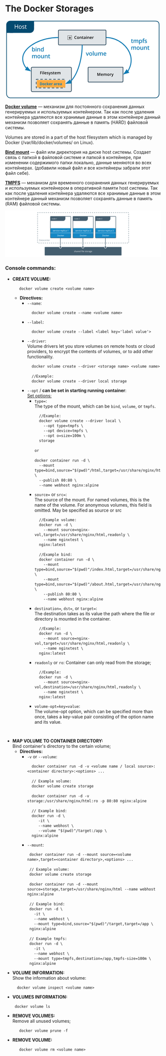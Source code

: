 # The Docker Storages

[![](../../images/types-of-mounts-volume.png)](../../images/types-of-mounts-volume.png)

**<ins>Docker volume</ins>** — механизм для постоянного сохранения данных генерируемых и используемых
контейнером. Так как после удаления контейнера удаляются все хранимые данные в этом контейнере
данный механизм позволяет сохранять данные в память (HARD) файловой системы.

Volumes are stored in a part of the host filesystem which is managed by Docker 
(/var/lib/docker/volumes/ on Linux).

**<ins>Bind mount</ins>** — файл или директория на диске host системы. Создает связь с папкой в файловой системе
и папкой в контейнере, при изменении содержимого папки локально, данные меняются во всех контейнерах.
(добавили новый файл и все контейнеры забрали этот файл себе).

**<ins>TMPFS</ins>** — механизм для временного сохранения данных генерируемых и используемых контейнером в
оперативной памяти host системы. Так как после удаления контейнера удаляются все хранимые данные в этом контейнере
данный механизм позволяет сохранять данные в память (RAM) файловой системы.

[![](../../images/volumes-shared-storage.svg)](../../images/volumes-shared-storage.svg)

### Console commands:
- **CREATE VOLUME:**
  ```text
     docker volume create <volume name>
  ```
  - **Directives:**
    - `--name`:
      ```text
        docker volume create --name <volume name>
      ```
    - `--label`:
      ```text
        docker volume create --label <label key='label value'>
      ```
    - `--driver`:  
      Volume drivers let you store volumes on remote hosts or cloud providers, to encrypt the
      contents of volumes, or to add other functionality.
      ```text
        docker volume create --driver <storage name> <volume name>
      
        //Example:
        docker volume create --driver local storage
      ```
    - `--opt` / **can be set in starting running container**:    
      <ins>Set options:</ins>
      - `type=`:   
        The type of the mount, which can be `bind`, `volume`, or `tmpfs`.
        ```text
          //Example:
          docker volume create --driver local \
            --opt type=tmpfs \
            --opt device=tmpfs \
            --opt o=size=100m \
          storage
        
        or
        
        docker container run -d \
          --mount type=bind,source="$(pwd)"/html,target=/usr/share/nginx/html,readonly \
          --publish 80:80 \
          --name webhost nginx:alpine
        ```
      - `source=` or `src=`:  
        The source of the mount. For named volumes, this is the name of the volume. For anonymous
        volumes, this field is omitted. May be specified as source or src
        ```text
          //Example volume:
          docker run -d \
            --mount source=nginx-vol,target=/usr/share/nginx/html,readonly \
            --name nginxtest \
          nginx:latest
        
          //Example bind:
          docker container run -d \
            --mount type=bind,source="$(pwd)"/index.html,target=/usr/share/nginx/html/index.html \
            --mount type=bind,source="$(pwd)"/about.html,target=/usr/share/nginx/html/about.html \
            --publish 80:80 \
            --name webhost nginx:alpine
        ```
      - `destination=`, `dst=`, or `target=`:  
        The destination takes as its value the path where the file or directory is mounted in the
        container.
        ```text
          //Example:
          docker run -d \
            --mount source=nginx-vol,target=/usr/share/nginx/html,readonly \
            --name nginxtest \
          nginx:latest
        ```
      - `readonly` or `ro`:
        Container can only read from the storage;
        ```text
          //Example:
          docker run -d \
            --mount source=nginx-vol,destination=/usr/share/nginx/html,readonly \
            --name nginxtest \
          nginx:latest
        ```
      - `volume-opt=key=value`:    
        The volume-opt option, which can be specified more than once, takes a key-value pair
        consisting of the option name and its value.
        ```text
          
        ```  
- **MAP VOLUME TO CONTAINER DIRECTORY:**  
  Bind container's directory to the certain volume;
  - **Directives:**
    - `-v` or `--volume`:
      ```text
        docker container run -d -v <volume name / local source>:<container directory>:<options> ...
      
        // Example volume:
        docker volume create storage
      
        docker container run -d -v storage:/usr/share/nginx/html:ro -p 80:80 nginx:alpine
      
        // Example bind:
        docker run -d \                                                                                        
           -it \
           --name webhost \
           --volume "$(pwd)"/target:/app \
        nginx:alpine
      ```
    - `--mount`:
       ```text
        docker container run -d --mount source=<volume name>,target=<container directory>,<options> ...

        // Example volume:
        docker volume create storage
      
        docker container run -d --mount source=storage,target=/usr/share/nginx/html --name webhost nginx:alpine
      
        // Example bind:
        docker run -d \
          -it \
          --name webhost \
          --mount type=bind,source="$(pwd)"/target,target=/app \
        nginx:alpine
      
        // Example tmpfs:
        docker run -d \
          -it \
          --name webhost \
          --mount type=tmpfs,destination=/app,tmpfs-size=100m \
        nginx:alpine
      ```
- **VOLUME INFORMATION:**  
  Show the information about volume:
  ```text
    docker volume inspect <volume name>
  ```
- **VOLUMES INFORMATION:**
   ```text
    docker volume ls
   ```
- **REMOVE VOLUMES:**  
  Remove all unused volumes;
   ```text
      docker volume prune -f
   ```
- **REMOVE VOLUME:**
   ```text
      docker volume rm <volume name>
   ```
